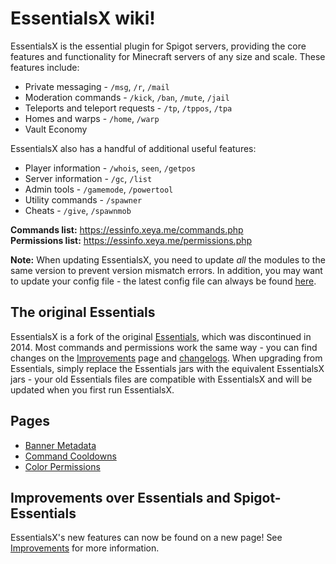 # EssentialsX wiki!

EssentialsX is the essential plugin for Spigot servers, providing the core features and functionality for Minecraft servers of any size and scale. These features include:
* Private messaging - `/msg`, `/r`, `/mail`
* Moderation commands - `/kick`, `/ban`, `/mute`, `/jail`
* Teleports and teleport requests - `/tp`, `/tppos`, `/tpa`
* Homes and warps - `/home`, `/warp`
* Vault Economy

EssentialsX also has a handful of additional useful features:
* Player information - `/whois`, `seen`, `/getpos`
* Server information - `/gc`, `/list`
* Admin tools - `/gamemode`, `/powertool`
* Utility commands - `/spawner`
* Cheats - `/give`, `/spawnmob`

**Commands list:** https://essinfo.xeya.me/commands.php  
**Permissions list:** https://essinfo.xeya.me/permissions.php

**Note:** When updating EssentialsX, you need to update *all* the modules to the same version to prevent version mismatch errors. In addition, you may want to update your config file - the latest config file can always be found [here](https://github.com/EssentialsX/Essentials/blob/2.x/Essentials/src/config.yml).

## The original Essentials

EssentialsX is a fork of the original [Essentials](https://github.com/essentials/Essentials), which was discontinued in 2014. Most commands and permissions work the same way - you can find changes on the [Improvements](Improvements) page and [changelogs](Changelogs). When upgrading from Essentials, simply replace the Essentials jars with the equivalent EssentialsX jars - your old Essentials files are compatible with EssentialsX and will be updated when you first run EssentialsX.

## Pages
* [Banner Metadata](BannerMeta)
* [Command Cooldowns](Command-Cooldowns)
* [Color Permissions](Color-Permissions)

## Improvements over Essentials and Spigot-Essentials

EssentialsX's new features can now be found on a new page! See [Improvements](Improvements) for more information.
